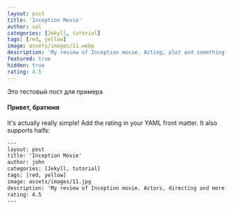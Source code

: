```yaml
---
layout: post
title: 'Inception Movie'
author: sal
categories: [Jekyll, tutorial]
tags: [red, yellow]
image: assets/images/11.webp
description: 'My review of Inception movie. Acting, plot and something else in this short description.'
featured: true
hidden: true
rating: 4.5
---
```


Это тестовый пост для примера

#### Привет, братюня

It's actually really simple! Add the rating in your YAML front matter. It also supports halfs:

```html
---
layout: post
title: 'Inception Movie'
author: john
categories: [Jekyll, tutorial]
tags: [red, yellow]
image: assets/images/11.jpg
description: 'My review of Inception movie. Actors, directing and more.'
rating: 4.5
---
```
